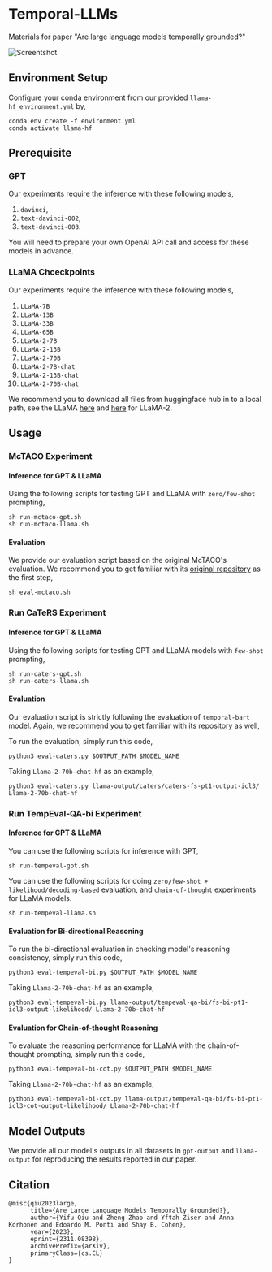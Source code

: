 # Temporal-LLMs
Materials for paper "Are large language models temporally grounded?"

![Screentshot](illustration.png)

## Environment Setup

Configure your conda environment from our provided `llama-hf_environment.yml` by,

```
conda env create -f environment.yml
conda activate llama-hf
```

## Prerequisite

### GPT

Our experiments require the inference with these following models,

1. `davinci`,
2. `text-davinci-002`,
3. `text-davinci-003`.

You will need to prepare your own OpenAI API call and access for these models in advance.

### LLaMA Chceckpoints

Our experiments require the inference with these following models,

1. `LLaMA-7B`
2. `LLaMA-13B`
3. `LLaMA-33B`
4. `LLaMA-65B`
5. `LLaMA-2-7B`
6. `LLaMA-2-13B`
7. `LLaMA-2-70B`
8. `LLaMA-2-7B-chat`
9. `LLaMA-2-13B-chat`
10. `LLaMA-2-70B-chat`


We recommend you to download all files from huggingface hub in to a local path, see the LLaMA [here](https://huggingface.co/docs/transformers/main/model_doc/llama) and [here](https://huggingface.co/docs/transformers/main/model_doc/llama2#resources) for LLaMA-2.

## Usage

### McTACO Experiment

#### Inference for GPT & LLaMA

Using the following scripts for testing GPT and LLaMA with `zero/few-shot` prompting,

```
sh run-mctaco-gpt.sh
sh run-mctaco-llama.sh
```

#### Evaluation

We provide our evaluation script based on the original McTACO's evaluation. We recommend you to get familiar with its [original repository](https://github.com/CogComp/MCTACO) as the first step,

```
sh eval-mctaco.sh
```

### Run CaTeRS Experiment

#### Inference for GPT & LLaMA

Using the following scripts for testing GPT and LLaMA models with `few-shot` prompting,

```
sh run-caters-gpt.sh
sh run-caters-llama.sh
```

#### Evaluation

Our evaluation script is strictly following the evaluation of `temporal-bart` model. Again, we recommend you to get familiar with its [repository](https://github.com/jjasonn0717/TemporalBART) as well,

To run the evaluation, simply run this code,
```
python3 eval-caters.py $OUTPUT_PATH $MODEL_NAME
```

Taking `Llama-2-70b-chat-hf` as an example,
```
python3 eval-caters.py llama-output/caters/caters-fs-pt1-output-icl3/ Llama-2-70b-chat-hf
```


### Run TempEval-QA-bi Experiment

#### Inference for GPT & LLaMA

You can use the following scripts for inference with GPT,

```
sh run-tempeval-gpt.sh
```

You can use the following scripts for doing `zero/few-shot + likelihood/decoding-based` evaluation, and `chain-of-thought` experiments for LLaMA models.

```
sh run-tempeval-llama.sh
```

#### Evaluation for Bi-directional Reasoning

To run the bi-directional evaluation in checking model's reasoning consistency, simply run this code,
```
python3 eval-tempeval-bi.py $OUTPUT_PATH $MODEL_NAME
```

Taking `Llama-2-70b-chat-hf` as an example,
```
python3 eval-tempeval-bi.py llama-output/tempeval-qa-bi/fs-bi-pt1-icl3-output-likelihood/ Llama-2-70b-chat-hf
```

#### Evaluation for Chain-of-thought Reasoning
To evaluate the reasoning performance for LLaMA with the chain-of-thought prompting, simply run this code,
```
python3 eval-tempeval-bi-cot.py $OUTPUT_PATH $MODEL_NAME
```

Taking `Llama-2-70b-chat-hf` as an example,
```
python3 eval-tempeval-bi-cot.py llama-output/tempeval-qa-bi/fs-bi-pt1-icl3-cot-output-likelihood/ Llama-2-70b-chat-hf
```

## Model Outputs

We provide all our model's outputs in all datasets in `gpt-output` and `llama-output` for reproducing the results reported in our paper.


## Citation

```
@misc{qiu2023large,
      title={Are Large Language Models Temporally Grounded?}, 
      author={Yifu Qiu and Zheng Zhao and Yftah Ziser and Anna Korhonen and Edoardo M. Ponti and Shay B. Cohen},
      year={2023},
      eprint={2311.08398},
      archivePrefix={arXiv},
      primaryClass={cs.CL}
}
```
